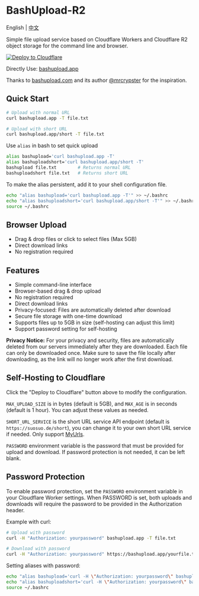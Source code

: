 # BashUpload-R2

English | [中文](README-zh.md)

Simple file upload service based on Cloudflare Workers and Cloudflare R2 object storage for the command line and browser.

[![Deploy to Cloudflare](https://deploy.workers.cloudflare.com/button)](https://deploy.workers.cloudflare.com/?url=https://github.com/DullJZ/bashupload-r2)

Directly Use: [bashupload.app](https://bashupload.app)

Thanks to [bashupload.com](https://bashupload.com) and its author [@mrcrypster](https://github.com/mrcrypster) for the inspiration.

## Quick Start

```sh
# Upload with normal URL
curl bashupload.app -T file.txt

# Upload with short URL
curl bashupload.app/short -T file.txt
```

Use `alias` in bash to set quick upload

```sh
alias bashupload='curl bashupload.app -T'
alias bashuploadshort='curl bashupload.app/short -T'
bashupload file.txt        # Returns normal URL
bashuploadshort file.txt   # Returns short URL
```

To make the alias persistent, add it to your shell configuration file.

```sh
echo "alias bashupload='curl bashupload.app -T'" >> ~/.bashrc
echo "alias bashuploadshort='curl bashupload.app/short -T'" >> ~/.bashrc
source ~/.bashrc
```

## Browser Upload

- Drag & drop files or click to select files (Max 5GB)
- Direct download links
- No registration required

## Features

- Simple command-line interface
- Browser-based drag & drop upload
- No registration required
- Direct download links
- Privacy-focused: Files are automatically deleted after download
- Secure file storage with one-time download
- Supports files up to 5GB in size (self-hosting can adjust this limit)
- Support password setting for self-hosting

**Privacy Notice:** For your privacy and security, files are automatically deleted from our servers immediately after they are downloaded. Each file can only be downloaded once. Make sure to save the file locally after downloading, as the link will no longer work after the first download.

## Self-Hosting to Cloudflare

Click the "Deploy to Cloudflare" button above to modify the configuration.

`MAX_UPLOAD_SIZE` is in bytes (default is 5GB), and `MAX_AGE` is in seconds (default is 1 hour). You can adjust these values as needed.

`SHORT_URL_SERVICE` is the short URL service API endpoint (default is `https://suosuo.de/short`), you can change it to your own short URL service if needed. Only support [MyUrls](https://github.com/CareyWang/MyUrls).

`PASSWORD` environment variable is the password that must be provided for upload and download. If password protection is not needed, it can be left blank.

## Password Protection

To enable password protection, set the `PASSWORD` environment variable in your Cloudflare Worker settings. When PASSWORD is set, both uploads and downloads will require the password to be provided in the Authorization header.

Example with curl:
```sh
# Upload with password
curl -H "Authorization: yourpassword" bashupload.app -T file.txt

# Download with password
curl -H "Authorization: yourpassword" https://bashupload.app/yourfile.txt -o downloaded.txt
```

Setting aliases with password:
```sh
echo "alias bashupload='curl -H \"Authorization: yourpassword\" bashupload.app -T'" >> ~/.bashrc
echo "alias bashuploadshort='curl -H \"Authorization: yourpassword\" bashupload.app/short -T'" >> ~/.bashrc
source ~/.bashrc
```
